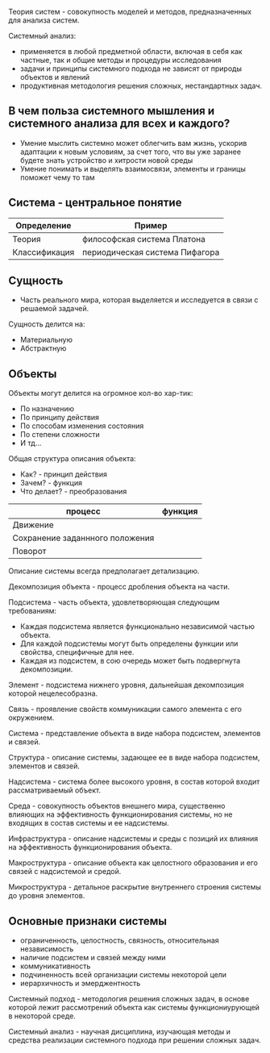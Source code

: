 Теория систем - совокупность моделей и методов, предназначенных для анализа систем.

Системный анализ:
- применяется в любой предметной области, включая в себя как частные, так и общие методы и процедуры исследования
- задачи и принципы системного подхода не зависят от природы объектов и явлений
- продуктивная методология решения сложных, нестандартных задач.

## В чем польза системного мышления и системного анализа для всех и каждого?

- Умение мыслить системно может облегчить вам жизнь, ускорив адаптации к новым условиям, за счет того, что вы уже заранее будете знать устройство и хитрости новой среды
- Умение понимать и выделять взаимосвязи, элементы и границы поможет чему то там

## Система - центральное понятие

| Определение | Пример |
| ---- | ---- |
| Теория | философская система Платона |
| Классификация | периодическая система Пифагора |

## Сущность

- Часть реального мира, которая выделяется и исследуется в связи с решаемой задачей.

Сущность делится на:
- Материальную
- Абстрактную


## Объекты

Объекты могут делится на огромное кол-во хар-тик:
- По назначению
- По принципу действия
- По способам изменения состояния
- По степени сложности
- И тд...

Общая структура описания объекта:
- Как? - принцип действия
- Зачем? - функция
- Что делает? - преобразования

| процесс | функция |
| ---- | ---- |
| Движение |  |
| Сохранение заданнного положения |  |
| Поворот |  |

Описание системы всегда предполагает детализацию.

Декомпозиция объекта - процесс дробления объекта на части.

Подсистема - часть объекта, удовлетворяющая следующим требованиям:
- Каждая подсистема  является функционально независимой частью объекта.
- Для каждой подсистемы могут быть определены функции или свойства, специфичные для нее.
- Каждая из подсистем, в сою очередь может быть подвергнута декомпозиции.

Элемент - подсистема нижнего уровня, дальнейшая декомпозиция которой нецелесобразна.

Связь - проявление свойств коммуникации самого элемента с его окружением.

Система - представление объекта в виде набора подсистем, элементов и связей.

Структура - описание системы, задающее ее в виде набора подсистем, элементов и связей.

Надсистема - система более высокого уровня, в состав которой входит рассматриваемый объект.

Среда - совокупность объектов внешнего мира, существенно влияющих на эффективность функционирования системы, но не входящих в состав системы и ее надсистемы.

Инфраструктура - описание надсистемы и среды с позиций их влияния на эффективность функционирования объекта.

Макроструктура - описание объекта как целостного образования и его связей с надсистемой и средой.

Микроструктура - детальное раскрытие внутреннего строения системы до уровня элементов.


## Основные признаки системы

- ограниченность, целостность, связность, относительная независимость
- наличие подсистем и связей между ними
- коммуникативность
- подчиненность всей организации системы некоторой цели
- иерархичность и эмерджентность

Системный подход - методология решения сложных задач, в основе которой лежит рассмотрений объекта как системы функциониурующей в некоторой среде.

Системный анализ - научная дисциплина, изучающая методы и средства реализации системного подхода при решении сложных задач.